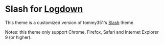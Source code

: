 # Slash for [Logdown]

This theme is a customized version of tommy351's [Slash](https://github.com/tommy351/Octopress-Theme-Slash) theme.

Notes: this theme only support Chrome, Firefox, Safari and Internet Explorer 9 (or higher).

[Logdown]: http://logdown.com

